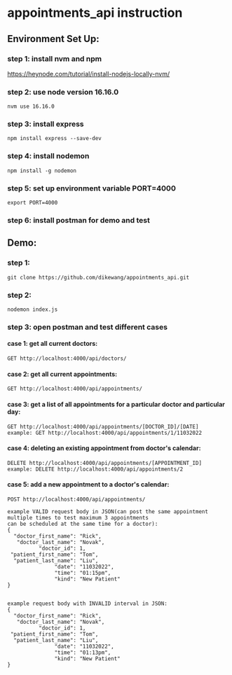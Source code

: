 # appointments_api instruction

## Environment Set Up:
### step 1: install nvm and npm
  https://heynode.com/tutorial/install-nodejs-locally-nvm/
### step 2: use node version 16.16.0
```
nvm use 16.16.0
```
### step 3: install express
```
npm install express --save-dev
```
### step 4: install nodemon 
```
npm install -g nodemon
```
### step 5: set up environment variable PORT=4000
```
export PORT=4000
```
### step 6: install postman for demo and test

## Demo:
### step 1: 
```
git clone https://github.com/dikewang/appointments_api.git
```
### step 2:
```
nodemon index.js
```
### step 3: open postman and test different cases
  #### case 1: get all current doctors:
    GET http://localhost:4000/api/doctors/
  #### case 2: get all current appointments:
    GET http://localhost:4000/api/appointments/
  #### case 3: get a list of all appointments for a particular doctor and particular day:
    GET http://localhost:4000/api/appointments/[DOCTOR_ID]/[DATE]
    example: GET http://localhost:4000/api/appointments/1/11032022
  #### case 4: deleting an existing appointment from doctor's calendar:
    DELETE http://localhost:4000/api/appointments/[APPOINTMENT_ID]
    example: DELETE http://localhost:4000/api/appointments/2
  #### case 5: add a new appointment to a doctor's calendar:
    POST http://localhost:4000/api/appointments/
    
    example VALID request body in JSON(can post the same appointment 
    multiple times to test maximum 3 appointments 
    can be scheduled at the same time for a doctor): 
    {
      "doctor_first_name": "Rick",
       "doctor_last_name": "Novak",
              "doctor_id": 1,
     "patient_first_name": "Tom",
      "patient_last_name": "Liu",
                   "date": "11032022",
                   "time": "01:15pm",
                   "kind": "New Patient"
    } 
    
    
    example request body with INVALID interval in JSON: 
    {
      "doctor_first_name": "Rick",
       "doctor_last_name": "Novak",
              "doctor_id": 1,
     "patient_first_name": "Tom",
      "patient_last_name": "Liu",
                   "date": "11032022",
                   "time": "01:13pm",
                   "kind": "New Patient"
    } 
